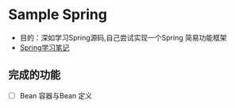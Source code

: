 # Sample Spring
- 目的：深如学习Spring源码,自己尝试实现一个Spring 简易功能框架
- [Spring学习笔记](https://github.com/tingfeng1002/tingfeng1002/tree/main/SpringDocs/)
## 完成的功能
- [ ] Bean 容器与Bean 定义